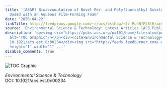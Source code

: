 ```yaml
---
title: '[ASAP] Bioaccumulation of Novel Per- and Polyfluoroalkyl Substances in Mice
  Dosed with an Aqueous Film-Forming Foam'
date: '2020-04-22'
linkTitle: http://feedproxy.google.com/~r/acs/esthag/~3/-MuhNfP25tE/acs.est.0c00234
source: 'Environmental Science & Technology: Latest Articles (ACS Publications)'
description: '<p><img src="https://pubs.acs.org/na101/home/literatum/publisher/achs/journals/content/esthag/0/esthag.ahead-of-print/acs.est.0c00234/20200422/images/medium/es0c00234_0006.gif"
  alt="TOC Graphic"/></p><div><cite>Environmental Science & Technology</cite></div><div>DOI:
  10.1021/acs.est.0c00234</div><img src="http://feeds.feedburner.com/~r/acs/esthag/~4/-MuhNfP25tE"
  height="1" width="1" ...'
disable_comments: true
---
```

<p><img src="https://pubs.acs.org/na101/home/literatum/publisher/achs/journals/content/esthag/0/esthag.ahead-of-print/acs.est.0c00234/20200422/images/medium/es0c00234_0006.gif" alt="TOC Graphic"/></p><div><cite>Environmental Science & Technology</cite></div><div>DOI: 10.1021/acs.est.0c00234</div><img src="http://feeds.feedburner.com/~r/acs/esthag/~4/-MuhNfP25tE" height="1" width="1" ...